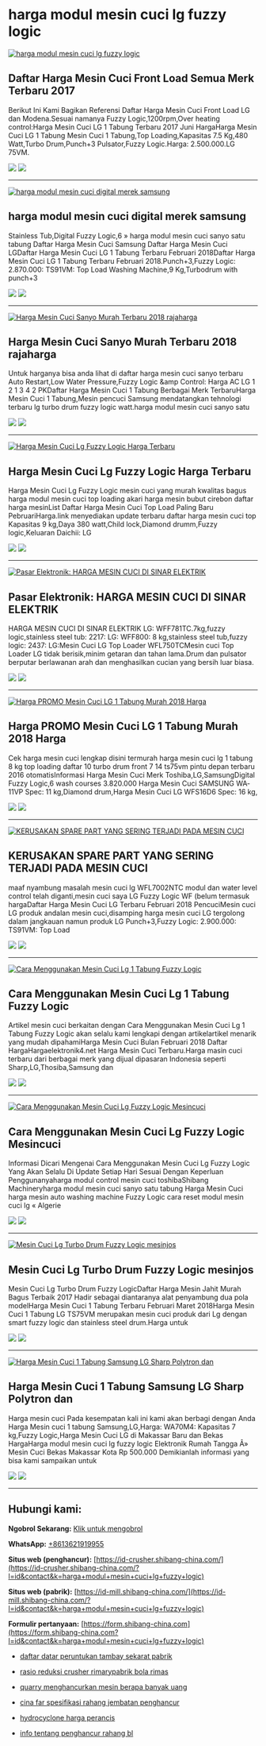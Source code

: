 # harga modul mesin cuci lg fuzzy logic

<a href="https://swt.shibang-china.com/?l=id&img&k=harga+modul+mesin+cuci+lg+fuzzy+logic" target="_blank">![harga modul mesin cuci lg fuzzy logic](http://static.shibang-china.com/all-800x300/1236.jpg)</a>

## Daftar Harga Mesin Cuci Front Load Semua Merk Terbaru 2017
Berikut Ini Kami Bagikan Referensi Daftar Harga Mesin Cuci Front Load LG dan Modena.Sesuai namanya Fuzzy Logic,1200rpm,Over heating control:Harga Mesin Cuci LG 1 Tabung Terbaru 2017 Juni HargaHarga Mesin Cuci LG 1 Tabung Mesin Cuci 1 Tabung,Top Loading,Kapasitas 7.5 Kg,480 Watt,Turbo Drum,Punch+3 Pulsator,Fuzzy Logic.Harga: 2.500.000.LG 75VM.


<a href="https://whatsapp.shibangsoft.com/WhatsApp.php" target="_blank" title="WhatsApp">![](http://static.shibang-china.com/icon/whatsapp.png)</a> <a href="https://swt.shibang-china.com/?l=id&icon&k=harga+modul+mesin+cuci+lg+fuzzy+logic" target="_blank">![](http://static.shibang-china.com/icon/chat-id.png)</a>

---

<a href="https://swt.shibang-china.com/?l=id&img&k=harga+modul+mesin+cuci+lg+fuzzy+logic" target="_blank">![harga modul mesin cuci digital merek samsung](http://static.shibang-china.com/all-800x300/1442.jpg)</a>

## harga modul mesin cuci digital merek samsung
Stainless Tub,Digital Fuzzy Logic,6 » harga modul mesin cuci sanyo satu tabung Daftar Harga Mesin Cuci Samsung Daftar Harga Mesin Cuci LGDaftar Harga Mesin Cuci LG 1 Tabung Terbaru Februari 2018Daftar Harga Mesin Cuci LG 1 Tabung Terbaru Februari 2018.Punch+3,Fuzzy Logic: 2.870.000: TS91VM: Top Load Washing Machine,9 Kg,Turbodrum with punch+3


<a href="https://whatsapp.shibangsoft.com/WhatsApp.php" target="_blank" title="WhatsApp">![](http://static.shibang-china.com/icon/whatsapp.png)</a> <a href="https://swt.shibang-china.com/?l=id&icon&k=harga+modul+mesin+cuci+lg+fuzzy+logic" target="_blank">![](http://static.shibang-china.com/icon/chat-id.png)</a>

---

<a href="https://swt.shibang-china.com/?l=id&img&k=harga+modul+mesin+cuci+lg+fuzzy+logic" target="_blank">![Harga Mesin Cuci Sanyo Murah Terbaru 2018 rajaharga](http://static.shibang-china.com/all-800x300/245.jpg)</a>

## Harga Mesin Cuci Sanyo Murah Terbaru 2018 rajaharga
Untuk harganya bisa anda lihat di daftar harga mesin cuci sanyo terbaru Auto Restart,Low Water Pressure,Fuzzy Logic &amp Control: Harga AC LG 1 2 1 3 4 2 PKDaftar Harga Mesin Cuci 1 Tabung Berbagai Merk TerbaruHarga Mesin Cuci 1 Tabung,Mesin pencuci Samsung mendatangkan tehnologi terbaru lg turbo drum fuzzy logic watt.harga modul mesin cuci sanyo satu


<a href="https://whatsapp.shibangsoft.com/WhatsApp.php" target="_blank" title="WhatsApp">![](http://static.shibang-china.com/icon/whatsapp.png)</a> <a href="https://swt.shibang-china.com/?l=id&icon&k=harga+modul+mesin+cuci+lg+fuzzy+logic" target="_blank">![](http://static.shibang-china.com/icon/chat-id.png)</a>

---

<a href="https://swt.shibang-china.com/?l=id&img&k=harga+modul+mesin+cuci+lg+fuzzy+logic" target="_blank">![Harga Mesin Cuci Lg Fuzzy Logic Harga Terbaru](http://static.shibang-china.com/all-800x300/1526.jpg)</a>

## Harga Mesin Cuci Lg Fuzzy Logic Harga Terbaru
Harga Mesin Cuci Lg Fuzzy Logic mesin cuci yang murah kwalitas bagus harga modul mesin cuci top loading akari harga mesin bubut cirebon daftar harga mesinList Daftar Harga Mesin Cuci Top Load Paling Baru PebruariHarga.link menyediakan update terbaru daftar harga mesin cuci top Kapasitas 9 kg,Daya 380 watt,Child lock,Diamond drumm,Fuzzy logic,Keluaran Daichii: LG


<a href="https://whatsapp.shibangsoft.com/WhatsApp.php" target="_blank" title="WhatsApp">![](http://static.shibang-china.com/icon/whatsapp.png)</a> <a href="https://swt.shibang-china.com/?l=id&icon&k=harga+modul+mesin+cuci+lg+fuzzy+logic" target="_blank">![](http://static.shibang-china.com/icon/chat-id.png)</a>

---

<a href="https://swt.shibang-china.com/?l=id&img&k=harga+modul+mesin+cuci+lg+fuzzy+logic" target="_blank">![Pasar Elektronik: HARGA MESIN CUCI DI SINAR ELEKTRIK](http://static.shibang-china.com/all-800x300/204.jpg)</a>

## Pasar Elektronik: HARGA MESIN CUCI DI SINAR ELEKTRIK
HARGA MESIN CUCI DI SINAR ELEKTRIK LG: WFF781TC.7kg,fuzzy logic,stainless steel tub: 2217: LG: WFF800: 8 kg,stainless steel tub,fuzzy logic: 2437: LG:Mesin Cuci LG Top Loader WFL750TCMesin cuci Top Loader LG tidak berisik,minim getaran dan tahan lama.Drum dan pulsator berputar berlawanan arah dan menghasilkan cucian yang bersih luar biasa.


<a href="https://whatsapp.shibangsoft.com/WhatsApp.php" target="_blank" title="WhatsApp">![](http://static.shibang-china.com/icon/whatsapp.png)</a> <a href="https://swt.shibang-china.com/?l=id&icon&k=harga+modul+mesin+cuci+lg+fuzzy+logic" target="_blank">![](http://static.shibang-china.com/icon/chat-id.png)</a>

---

<a href="https://swt.shibang-china.com/?l=id&img&k=harga+modul+mesin+cuci+lg+fuzzy+logic" target="_blank">![Harga PROMO Mesin Cuci LG 1 Tabung Murah 2018 Harga](http://static.shibang-china.com/all-800x300/812.jpg)</a>

## Harga PROMO Mesin Cuci LG 1 Tabung Murah 2018 Harga
Cek harga mesin cuci lengkap disini termurah harga mesin cuci lg 1 tabung 8 kg top loading daftar 10 turbo drum front 7 14 ts75vm pintu depan terbaru 2016 otomatisInformasi Harga Mesin Cuci Merk Toshiba,LG,SamsungDigital Fuzzy Logic,6 wash courses 3.820.000 Harga Mesin Cuci SAMSUNG WA­11VP Spec: 11 kg,Diamond drum,Harga Mesin Cuci LG WF­S16D6 Spec: 16 kg,


<a href="https://whatsapp.shibangsoft.com/WhatsApp.php" target="_blank" title="WhatsApp">![](http://static.shibang-china.com/icon/whatsapp.png)</a> <a href="https://swt.shibang-china.com/?l=id&icon&k=harga+modul+mesin+cuci+lg+fuzzy+logic" target="_blank">![](http://static.shibang-china.com/icon/chat-id.png)</a>

---

<a href="https://swt.shibang-china.com/?l=id&img&k=harga+modul+mesin+cuci+lg+fuzzy+logic" target="_blank">![KERUSAKAN SPARE PART YANG SERING TERJADI PADA MESIN CUCI](http://static.shibang-china.com/all-800x300/618.jpg)</a>

## KERUSAKAN SPARE PART YANG SERING TERJADI PADA MESIN CUCI
maaf nyambung masalah mesin cuci lg WFL7002NTC modul dan water level control telah diganti,mesin cuci saya LG Fuzzy Logic WF (belum termasuk hargaDaftar Harga Mesin Cuci LG Terbaru Februari 2018 PencuciMesin cuci LG produk andalan mesin cuci,disamping harga mesin cuci LG tergolong dalam jangkauan namun produk LG Punch+3,Fuzzy Logic: 2.900.000: TS91VM: Top Load


<a href="https://whatsapp.shibangsoft.com/WhatsApp.php" target="_blank" title="WhatsApp">![](http://static.shibang-china.com/icon/whatsapp.png)</a> <a href="https://swt.shibang-china.com/?l=id&icon&k=harga+modul+mesin+cuci+lg+fuzzy+logic" target="_blank">![](http://static.shibang-china.com/icon/chat-id.png)</a>

---

<a href="https://swt.shibang-china.com/?l=id&img&k=harga+modul+mesin+cuci+lg+fuzzy+logic" target="_blank">![Cara Menggunakan Mesin Cuci Lg 1 Tabung Fuzzy Logic](http://static.shibang-china.com/all-800x300/1262.jpg)</a>

## Cara Menggunakan Mesin Cuci Lg 1 Tabung Fuzzy Logic
Artikel mesin cuci berkaitan dengan Cara Menggunakan Mesin Cuci Lg 1 Tabung Fuzzy Logic akan selalu kami lengkapi dengan artikelartikel menarik yang mudah dipahamiHarga Mesin Cuci Bulan Februari 2018 Daftar HargaHargaelektronik4.net Harga Mesin Cuci Terbaru.Harga masin cuci terbaru dari berbagai merk yang dijual dipasaran Indonesia seperti Sharp,LG,Thosiba,Samsung dan


<a href="https://whatsapp.shibangsoft.com/WhatsApp.php" target="_blank" title="WhatsApp">![](http://static.shibang-china.com/icon/whatsapp.png)</a> <a href="https://swt.shibang-china.com/?l=id&icon&k=harga+modul+mesin+cuci+lg+fuzzy+logic" target="_blank">![](http://static.shibang-china.com/icon/chat-id.png)</a>

---

<a href="https://swt.shibang-china.com/?l=id&img&k=harga+modul+mesin+cuci+lg+fuzzy+logic" target="_blank">![Cara Menggunakan Mesin Cuci Lg Fuzzy Logic Mesincuci](http://static.shibang-china.com/all-800x300/235.jpg)</a>

## Cara Menggunakan Mesin Cuci Lg Fuzzy Logic Mesincuci
Informasi Dicari Mengenai Cara Menggunakan Mesin Cuci Lg Fuzzy Logic Yang Akan Selalu Di Update Setiap Hari Sesuai Dengan Keperluan Penggunanyaharga modul control mesin cuci toshibaShibang Machineryharga modul mesin cuci sanyo satu tabung Harga Mesin Cuci harga mesin auto washing machine Fuzzy Logic cara reset modul mesin cuci lg « Algerie


<a href="https://whatsapp.shibangsoft.com/WhatsApp.php" target="_blank" title="WhatsApp">![](http://static.shibang-china.com/icon/whatsapp.png)</a> <a href="https://swt.shibang-china.com/?l=id&icon&k=harga+modul+mesin+cuci+lg+fuzzy+logic" target="_blank">![](http://static.shibang-china.com/icon/chat-id.png)</a>

---

<a href="https://swt.shibang-china.com/?l=id&img&k=harga+modul+mesin+cuci+lg+fuzzy+logic" target="_blank">![Mesin Cuci Lg Turbo Drum Fuzzy Logic mesinjos](http://static.shibang-china.com/all-800x300/219.jpg)</a>

## Mesin Cuci Lg Turbo Drum Fuzzy Logic mesinjos
Mesin Cuci Lg Turbo Drum Fuzzy LogicDaftar Harga Mesin Jahit Murah Bagus Terbaik 2017 Hadir sebagai diantaranya alat penyambung dua pola modelHarga Mesin Cuci 1 Tabung Terbaru Februari Maret 2018Harga Mesin Cuci 1 Tabung LG TS75VM merupakan mesin cuci produk dari Lg dengan smart fuzzy logic dan stainless steel drum.Harga untuk


<a href="https://whatsapp.shibangsoft.com/WhatsApp.php" target="_blank" title="WhatsApp">![](http://static.shibang-china.com/icon/whatsapp.png)</a> <a href="https://swt.shibang-china.com/?l=id&icon&k=harga+modul+mesin+cuci+lg+fuzzy+logic" target="_blank">![](http://static.shibang-china.com/icon/chat-id.png)</a>

---

<a href="https://swt.shibang-china.com/?l=id&img&k=harga+modul+mesin+cuci+lg+fuzzy+logic" target="_blank">![Harga Mesin Cuci 1 Tabung Samsung LG Sharp Polytron dan](http://static.shibang-china.com/all-800x300/804.jpg)</a>

## Harga Mesin Cuci 1 Tabung Samsung LG Sharp Polytron dan
Harga mesin cuci Pada kesempatan kali ini kami akan berbagi dengan Anda Harga Mesin cuci 1 tabung Samsung,LG,Harga: WA70M4: Kapasitas 7 kg,Fuzzy Logic,Harga Mesin Cuci LG di Makassar Baru dan Bekas HargaHarga modul mesin cuci lg fuzzy logic Elektronik Rumah Tangga Â» Mesin Cuci Bekas Makassar Kota Rp 500.000 Demikianlah informasi yang bisa kami sampaikan untuk


<a href="https://whatsapp.shibangsoft.com/WhatsApp.php" target="_blank" title="WhatsApp">![](http://static.shibang-china.com/icon/whatsapp.png)</a> <a href="https://swt.shibang-china.com/?l=id&icon&k=harga+modul+mesin+cuci+lg+fuzzy+logic" target="_blank">![](http://static.shibang-china.com/icon/chat-id.png)</a>

---
## Hubungi kami:

**Ngobrol Sekarang:** [Klik untuk mengobrol](https://swt.shibang-china.com?l=id&contact&k=harga+modul+mesin+cuci+lg+fuzzy+logic)

**WhatsApp:**  [+8613621919955](https://whatsapp.shibangsoft.com/WhatsApp.php)

**Situs web (penghancur):** [https://id-crusher.shibang-china.com/](https://id-crusher.shibang-china.com/?l=id&contact&k=harga+modul+mesin+cuci+lg+fuzzy+logic)

**Situs web (pabrik):** [https://id-mill.shibang-china.com/](https://id-mill.shibang-china.com/?l=id&contact&k=harga+modul+mesin+cuci+lg+fuzzy+logic)

**Formulir pertanyaan:** [https://form.shibang-china.com](https://form.shibang-china.com?l=id&contact&k=harga+modul+mesin+cuci+lg+fuzzy+logic)

* [daftar datar peruntukan tambay sekarat pabrik](../46/daftar%20datar%20peruntukan%20tambay%20sekarat%20pabrik.md)

* [rasio reduksi crusher rimarypabrik bola rimas](../49/rasio%20reduksi%20crusher%20rimarypabrik%20bola%20rimas.md)

* [quarry menghancurkan mesin berapa banyak uang](../46/quarry%20menghancurkan%20mesin%20berapa%20banyak%20uang.md)

* [cina far spesifikasi rahang jembatan penghancur](../47/cina%20far%20spesifikasi%20rahang%20jembatan%20penghancur.md)

* [hydrocyclone harga perancis](../41/hydrocyclone%20harga%20perancis.md)

* [info tentang penghancur rahang bl](../47/info%20tentang%20penghancur%20rahang%20bl.md)